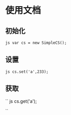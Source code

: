 # 使用文档

## 初始化

`` js
var cs = new SimpleCS();
``

## 设置

`` js
cs.set('a',233);
``

## 获取

`` js
cs.get('a');

``